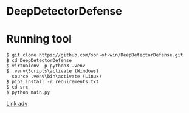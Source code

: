 # DeepDetectorDefense

# Running tool
```shell
$ git clone https://github.com/son-of-win/DeepDetectorDefense.git
$ cd DeepDetectorDefense
$ virtualenv -p python3 .venv
$ .venv\Scripts\activate (Windows)
  source .venv\bin\activate (Linux)
$ pip3 install -r requirements.txt
$ cd src
$ python main.py
```

[Link adv](https://drive.google.com/drive/folders/1fXtNvX0hR0fc3C69aauA5orCjPeO9QQh?usp=sharing)

